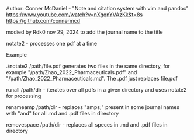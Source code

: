 Author: Conner McDaniel - "Note and citation system with vim and pandoc" https://www.youtube.com/watch?v=nXgqnYVAzKk&t=8s
https://github.com/connermcd

modied by Rdk0 nov 29, 2024 to add the journal name to the title 

notate2 - processes one pdf at a time

Example

./notate2 /path/file.pdf generates two files in the same directory, for example "/path/Zhao_2022_Pharmaceuticals.pdf" and "/path/Zhao_2022_Pharmaceuticals.md".  The .pdf just replaces file.pdf

runall /path/dir - iterates over all pdfs in a given directory and uses notate2 for processing

renameamp /path/dir - replaces "amps;" present in some journal names with "and" for all .md and .pdf files in directory

removespace /path/dir - replaces all speces in .md and .pdf files in directory
